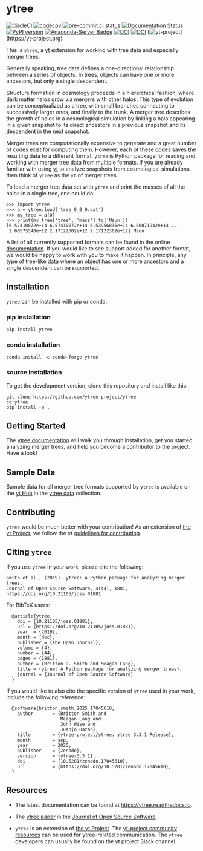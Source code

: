 # ytree

[![CircleCI](https://circleci.com/gh/ytree-project/ytree/tree/main.svg?style=svg)](https://circleci.com/gh/ytree-project/ytree/tree/main)
[![codecov](https://codecov.io/gh/ytree-project/ytree/branch/main/graph/badge.svg)](https://codecov.io/gh/ytree-project/ytree)
[![pre-commit.ci status](https://results.pre-commit.ci/badge/github/ytree-project/ytree/main.svg)](https://results.pre-commit.ci/latest/github/ytree-project/ytree/main)
[![Documentation Status](https://readthedocs.org/projects/ytree/badge/?version=latest)](http://ytree.readthedocs.io/en/latest/?badge=latest)
[![PyPI version](https://badge.fury.io/py/ytree.svg)](https://badge.fury.io/py/ytree)
[![Anaconda-Server Badge](https://anaconda.org/conda-forge/ytree/badges/version.svg)](https://anaconda.org/conda-forge/ytree)
[![DOI](https://joss.theoj.org/papers/10.21105/joss.01881/status.svg)](https://doi.org/10.21105/joss.01881)
[![DOI](https://zenodo.org/badge/98564214.svg)](https://doi.org/10.5281/zenodo.1174373)
[![yt-project](https://img.shields.io/static/v1?label="works%20with"&message="yt"&color="blueviolet")](https://yt-project.org)

This is `ytree`, a [yt](https://github.com/yt-project/yt) extension for
working with tree data and especially merger trees.

Generally speaking, tree data defines a one-directional relationship
between a series of objects. In trees, objects can have one or more
ancestors, but only a single descendent.

Structure formation in cosmology proceeds in a hierarchical fashion,
where dark matter halos grow via mergers with other halos. This type
of evolution can be conceptualized as a tree, with small branches
connecting to successively larger ones, and finally to the trunk. A
merger tree describes the growth of halos in a cosmological
simulation by linking a halo appearing in a given snapshot to its
direct ancestors in a previous snapshot and its descendent in the next
snapshot.

Merger trees are computationally expensive to generate and a great
number of codes exist for computing them. However, each of these codes
saves the resulting data to a different format. `ytree` is Python
package for reading and working with merger tree data from multiple
formats. If you are already familiar with using
[yt](https://github.com/yt-project/yt) to analyze snapshots from
cosmological simulations, then think of `ytree` as the `yt` of merger
trees.

To load a merger tree data set with `ytree` and print the masses of
all the halos in a single tree, one could do:

```
>>> import ytree
>>> a = ytree.load('tree_0_0_0.dat')
>>> my_tree = a[0]
>>> print(my_tree['tree', 'mass'].to('Msun'))
[6.57410072e+14 6.57410072e+14 6.53956835e+14 6.50071942e+14 ...
 2.60575540e+12 2.17122302e+12 2.17122302e+12] Msun
```

A list of all currently supported formats can be found in the online
[documentation](https://ytree.readthedocs.io/en/latest/Arbor.html#loading-merger-tree-data). If
you would like to see support added for another format, we would be
happy to work with you to make it happen. In principle, any type of
tree-like data where an object has one or more ancestors and a single
descendent can be supported.

## Installation

`ytree` can be installed with pip or conda:

### pip installation

```
pip install ytree
```

### conda installation

```
conda install -c conda-forge ytree
```

### source installation

To get the development version, clone this repository and install like this:

```
git clone https://github.com/ytree-project/ytree
cd ytree
pip install -e .
```

## Getting Started

The [ytree documentation](https://ytree.readthedocs.io) will walk you
through installation, get you started analyzing merger trees, and help
you become a contributor to the project. Have a look!

## Sample Data

Sample data for all merger tree formats supported by `ytree` is available on the
[yt Hub](https://girder.hub.yt/) in the
[ytree data](https://girder.hub.yt/#collection/59835a1ee2a67400016a2cda) collection.

## Contributing

`ytree` would be much better with your contribution!  As an extension of
[the yt Project](https://yt-project.org/), we follow the yt
[guidelines for contributing](https://github.com/yt-project/yt#contributing).

## Citing `ytree`

If you use `ytree` in your work, please cite the following:

```
Smith et al., (2019). ytree: A Python package for analyzing merger trees.
Journal of Open Source Software, 4(44), 1881,
https://doi.org/10.21105/joss.01881
```

For BibTeX users:

```
  @article{ytree,
    doi = {10.21105/joss.01881},
    url = {https://doi.org/10.21105/joss.01881},
    year  = {2019},
    month = {dec},
    publisher = {The Open Journal},
    volume = {4},
    number = {44},
    pages = {1881},
    author = {Britton D. Smith and Meagan Lang},
    title = {ytree: A Python package for analyzing merger trees},
    journal = {Journal of Open Source Software}
  }
```

If you would like to also cite the specific version of `ytree` used in
your work, include the following reference:

```
  @software{britton_smith_2025_17045610,
    author       = {Britton Smith and
                    Meagan Lang and
                    John Wise and
                    Juanjo Bazán},
    title        = {ytree-project/ytree: ytree 3.3.1 Release},
    month        = sep,
    year         = 2025,
    publisher    = {Zenodo},
    version      = {ytree-3.3.1},
    doi          = {10.5281/zenodo.17045610},
    url          = {https://doi.org/10.5281/zenodo.17045610},
  }
```

## Resources

 * The latest documentation can be found at
   https://ytree.readthedocs.io.

 * The [ytree
   paper](https://joss.theoj.org/papers/10.21105/joss.01881) in the
   [Journal of Open Source Software](https://joss.theoj.org/).

 * `ytree` is an extension of [the yt
   Project](https://yt-project.org/). The [yt-project community
   resources](https://github.com/yt-project/yt#resources) can be used
   for ytree-related communication. The `ytree` developers can usually
   be found on the yt project Slack channel.
